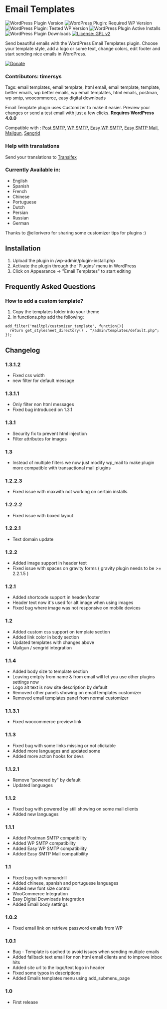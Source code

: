 # Email Templates 
![WordPress Plugin Version](https://img.shields.io/wordpress/plugin/v/email-templates?label=WordPress%20Version)
![WordPress Plugin: Required WP Version](https://img.shields.io/wordpress/plugin/wp-version/email-templates?label=WordPress%20Requires)
![WordPress Plugin: Tested WP Version](https://img.shields.io/wordpress/plugin/tested/email-templates?label=WordPress)
![WordPress Plugin Active Installs](https://img.shields.io/wordpress/plugin/installs/email-templates)
![WordPress Plugin Downloads](https://img.shields.io/wordpress/plugin/dm/email-templates)
[![License: GPL v2](https://img.shields.io/badge/License-GPL%20v2-blue.svg)](https://www.gnu.org/licenses/old-licenses/gpl-2.0.en.html)

Send beautiful emails with the WordPress Email Templates plugin. Choose your template style, add a logo or some text, change colors, edit footer and start sending nice emails in WordPress.

[![Donate](https://img.shields.io/badge/Donate-PayPal-green.svg)](https://www.paypal.com/cgi-bin/webscr?cmd=*s-xclick&hosted*button\_id=K4T6L69EV9G2Q)

### Contributors: timersys

Tags: email templates, email template, html email, email template, template, better emails, wp better emails, wp email templates, html emails, postman, wp smtp, woocommerce, easy digital downloads 

Email Template plugin uses Customizer to make it easier. Preview your changes or send a test email with just a few clicks. **Requires WordPress 4.0.0**

Compatible with : [Post SMTP](https://wordpress.org/plugins/post-smtp/), [WP SMTP](https://wordpress.org/plugins/wp-smtp/), [Easy WP SMTP](https://wordpress.org/plugins/easy-wp-smtp/), [Easy SMTP Mail](https://wordpress.org/plugins/webriti-smtp-mail/), [Mailgun](https://wordpress.org/plugins/mailgun/), [Sengrid](https://wordpress.org/plugins/sendgrid-email-delivery-simplified/)

### Help with translations

Send your translations to [Transifex](https://www.transifex.com/projects/p/wp-email-templates/)

### Currently Available in: 
* English
* Spanish
* French
* Chinese
* Portuguese
* Dutch
* Persian
* Russian
* German

Thanks to @eliorivero for sharing some customizer tips for plugins :)

## Installation

1.  Upload the plugin in /wp-admin/plugin-install.php
2.  Activate the plugin through the 'Plugins' menu in WordPress
3.  Click on Appearance -\> "Email Templates" to start editing

## Frequently Asked Questions

### How to add a custom template?

1. Copy the templates folder into your theme
2. In functions.php add the following:
```
add_filter('mailtpl/customizer_template', function(){
  return get_stylesheet_directory() . "/admin/templates/default.php"; 
});
```


## Changelog

### 1.3.1.2
* Fixed css width
* new filter for default message

### 1.3.1.1
* Only filter non html messages
* Fixed bug introduced on 1.3.1

### 1.3.1
* Security fix to prevent html injection
* Filter attributes for images

### 1.3
* Instead of multiple filters we now just modify wp_mail to make plugin more compatible with transactional mail plugins

### 1.2.2.3
* Fixed issue with maxwith not working on certain installs.

### 1.2.2.2
* Fixed issue with boxed layout

### 1.2.2.1
* Text domain update

### 1.2.2
* Added image support in header text
* Fixed issue with spaces on gravity forms ( gravity plugin needs to be >= 2.2.1.5 )

### 1.2.1
* Added shortcode support in header/footer
* Header text now it's used for alt image when using images
* Fixed bug where image was not responsive on mobile devices

### 1.2
* Added custom css support on template section
* Added link color in body section 
* Updated templates with changes above 
* Mailgun / sengrid integration

### 1.1.4

-   Added body size to template section
-   Leaving emtpty from name & from email will let you use other plugins settings now
-   Logo alt text is now site description by default
-   Removed other panels showing on email templates customizer
-   Removed email templates panel from normal customizer

### 1.1.3.1
* Fixed woocommerce preview link

### 1.1.3
* Fixed bug with some links missing or not clickable
* Added more languages and updated some
* Added more action hooks for devs

### 1.1.2.1
* Remove "powered by" by default
* Updated languages

### 1.1.2
* Fixed bug with powered by still showing on some mail clients
* Added new languages

### 1.1.1
* Added Postman SMTP compatibility
* Added WP SMTP compatibility
* Added Easy WP SMTP compatibility
* Added Easy SMTP Mail compatibility

### 1.1
* Fixed bug with wpmandrill
* Added chinese, spanish and portuguese languages
* Added new font size control
* WooCommerce Integration
* Easy Digital Downloads Integration
* Added Email body settings

### 1.0.2
* Fixed email link on retrieve password emails from WP

### 1.0.1

-   Bug - Template is cached to avoid issues when sending multiple emails
-   Added fallback text email for non html email clients and to improve inbox hits
-   Added site url to the logo/text logo in header
-   Fixed some typos in descriptions
-   Added Emails templates menu using add\_submenu\_page

### 1.0
* First release
